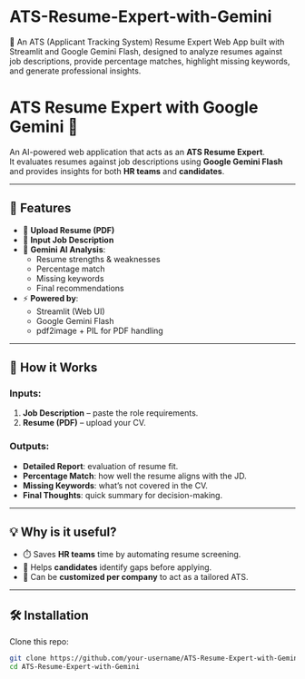 # ATS-Resume-Expert-with-Gemini
🚀 An ATS (Applicant Tracking System) Resume Expert Web App built with Streamlit and Google Gemini Flash, designed to analyze resumes against job descriptions, provide percentage matches, highlight missing keywords, and generate professional insights.


# ATS Resume Expert with Google Gemini 🚀

An AI-powered web application that acts as an **ATS Resume Expert**.  
It evaluates resumes against job descriptions using **Google Gemini Flash** and provides insights for both **HR teams** and **candidates**.

---

## 🔑 Features

- 📂 **Upload Resume (PDF)**
- 📝 **Input Job Description**
- 🤖 **Gemini AI Analysis**:
  - Resume strengths & weaknesses
  - Percentage match
  - Missing keywords
  - Final recommendations
- ⚡ **Powered by**:
  - Streamlit (Web UI)
  - Google Gemini Flash
  - pdf2image + PIL for PDF handling

---

## 📌 How it Works

### Inputs:
1. **Job Description** – paste the role requirements.  
2. **Resume (PDF)** – upload your CV.  

### Outputs:
- **Detailed Report**: evaluation of resume fit.  
- **Percentage Match**: how well the resume aligns with the JD.  
- **Missing Keywords**: what’s not covered in the CV.  
- **Final Thoughts**: quick summary for decision-making.  

---

## 💡 Why is it useful?

- ⏱️ Saves **HR teams** time by automating resume screening.  
- 🎯 Helps **candidates** identify gaps before applying.  
- 🏢 Can be **customized per company** to act as a tailored ATS.  

---

## 🛠️ Installation

Clone this repo:
```bash
git clone https://github.com/your-username/ATS-Resume-Expert-with-Gemini.git
cd ATS-Resume-Expert-with-Gemini
